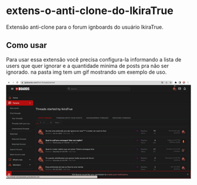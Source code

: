 # extens-o-anti-clone-do-lkiraTrue
Extensão anti-clone para o forum ignboards do usuário lkiraTrue.

## Como usar
Para usar essa extensão você precisa configura-la informando a lista de users que quer ignorar e a quantidade minima de posts pra não ser ignorado.
na pasta img tem um gif mostrando um exemplo de uso.

![exemplo de uso](img/usage.gif)
